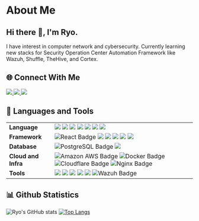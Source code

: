 <div align="center">
<h1 style="text-align:left;">About Me</h1>

</div>

<div>

<h2>Hi there 👋, I'm Ryo.  </h2>
I have interest in computer network and cybersecurity. Currently learning new stacks for Security Operation Center Automation Framework like Wazuh, Shuffle, TheHive, and Cortex. 
</div>


<h2 align="left">🌐 Connect With Me</h2>
<p align="left">
<a href="https://linkedin.com/in/ryoaditarta">
<img src="https://img.shields.io/badge/LinkedIn-0077B5?style=for-the-badge&logo=linkedin&logoColor=white">
</a>
<a href="https://instagram.com/ryoaditarta">
<img src="https://img.shields.io/badge/Instagram-E4405F?style=for-the-badge&logo=instagram&logoColor=white">
</a>
<a href="https://codeforces.com/profile/BCC_R">
<img src="https://img.shields.io/badge/Codeforces-445f9d?style=for-the-badge&logo=Codeforces&logoColor=white">
</a>
</p>

<h2 align="left">🧰 Languages and Tools</h2>

<table>
  <tr>
    <td><b>Language</b></td>
    <td>
      <img src="https://img.shields.io/badge/PHP-777BB4?style=for-the-badge&logo=php&logoColor=white">
      <img src="https://img.shields.io/badge/Kotlin-0095D5?&style=for-the-badge&logo=kotlin&logoColor=white">
      <img src="https://img.shields.io/badge/Java-ED8B00?style=for-the-badge&logo=openjdk&logoColor=white">
      <img src="https://img.shields.io/badge/C%2B%2B-00599C?style=for-the-badge&logo=c%2B%2B&logoColor=white">
      <img src="https://img.shields.io/badge/JavaScript-007ACC?style=for-the-badge&logo=javascript&logoColor=white">
      <img src="https://img.shields.io/badge/Python-14354C?style=for-the-badge&logo=python&logoColor=white">
      <img src="https://img.shields.io/badge/Shell_Script-121011?style=for-the-badge&logo=gnu-bash&logoColor=white">
    </td>
  </tr>
  <tr>
    <td><b>Framework</b></td>
    <td>
      <img src="https://img.shields.io/badge/React-61DAFB?logo=react&logoColor=000&style=for-the-badge" alt="React Badge"></img>
      <img src="https://img.shields.io/badge/React_Native-20232A?style=for-the-badge&logo=react&logoColor=61DAFB"></img>
      <img src="https://img.shields.io/badge/Laravel-FF2D20?style=for-the-badge&logo=laravel&logoColor=white">
      <img src="https://img.shields.io/badge/Tailwind_CSS-38B2AC?style=for-the-badge&logo=tailwind-css&logoColor=white">
      <img src="https://img.shields.io/badge/Vue.js-35495E?style=for-the-badge&logo=vue.js&logoColor=4FC08D">
      <img src="https://img.shields.io/badge/Bootstrap-563D7C?style=for-the-badge&logo=bootstrap&logoColor=white    ">
    </td>
  </tr>
  <tr>
    <td><b>Database</b></td>
    <td>
      <img src="https://img.shields.io/badge/MySQL-00000F?style=for-the-badge&logo=mysql&logoColor=white" alt="PostgreSQL Badge"></img>
      <img src="https://img.shields.io/badge/Firebase-039BE5?style=for-the-badge&logo=Firebase&logoColor=white">
    </td>
  </tr>
  <tr>
    <td><b>Cloud and Infra</b></td>
    <td>
            <img src="https://img.shields.io/badge/Amazon%20AWS-232F3E?logo=amazonaws&logoColor=fff&style=for-the-badge" alt="Amazon AWS Badge"></img>
            <img src="https://img.shields.io/badge/Docker-2496ED?logo=docker&logoColor=fff&style=for-the-badge" alt="Docker Badge"></img>
            <img src="https://img.shields.io/badge/Cloudflare-F38020?logo=cloudflare&logoColor=fff&style=for-the-badge" alt="Cloudflare Badge"></img>
            <img src="https://img.shields.io/badge/NGINX-009639?logo=nginx&logoColor=fff&style=for-the-badge" alt="Nginx Badge"></img>
    </td>
  </tr>
  <tr>
    <td><b>Tools</b></td>
    <td>
      <img src="https://img.shields.io/badge/VirtualBox-183A61?logo=virtualbox&logoColor=white&style=for-the-badge">
      <img src="https://img.shields.io/badge/Ubuntu-E95420?style=for-the-badge&logo=ubuntu&logoColor=white">
      <img src="https://img.shields.io/badge/Arduino_IDE-00979D?style=for-the-badge&logo=arduino&logoColor=white">
      <img src="https://img.shields.io/badge/Android_Studio-3DDC84?style=for-the-badge&logo=android-studio&logoColor=white">
      <img src="https://img.shields.io/badge/VIM-%2311AB00.svg?&style=for-the-badge&logo=vim&logoColor=white">
      <img src="https://img.shields.io/badge/Wazuh-5A0FC8?logo=wazuh&logoColor=white&style=for-the-badge" alt="Wazuh Badge">
    </td>
  </tr>
</table>

<!-- 
<h2>🗃️ Alt Github Account </h2>

<p style="font-size:14px;">
If you are looking for my university source code, you might found what you're looking for in this alt github account : <a href="https://github.com/dvnf10cpp">Alt Github</a>
</p> -->


<h2>📊 Github Statistics </h2>  
  
![Ryo's GitHub stats](https://github-readme-stats.vercel.app/api?username=ryoaditarta&show_iconstrue&theme=holi)
[![Top Langs](https://github-readme-stats.vercel.app/api/top-langs/?username=ryoaditarta&layout=compact&theme=holi)](https://github-readme-stats.vercel.app/api/top-langs/?username=ryoaditarta&theme=neon&layout=compact)
